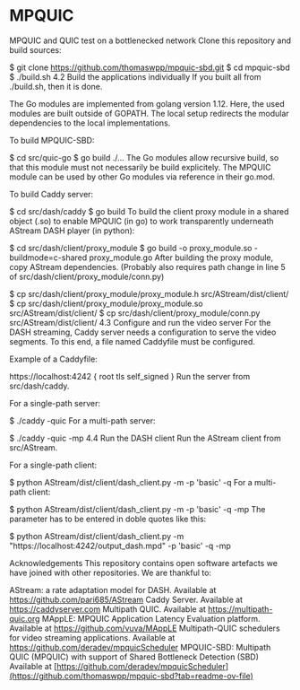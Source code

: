 # MPQUIC
MPQUIC and QUIC test on a bottlenecked network 
Clone this repository and build sources:

$ git clone https://github.com/thomaswpp/mpquic-sbd.git
$ cd mpquic-sbd
$ ./build.sh
4.2 Build the applications individually
If you built all from ./build.sh, then it is done.



The Go modules are implemented from golang version 1.12. Here, the used modules are built outside of GOPATH. The local setup redirects the modular dependencies to the local implementations.

To build MPQUIC-SBD:

$ cd src/quic-go
$ go build ./...
The Go modules allow recursive build, so that this module must not necessarily be build explicitely. The MPQUIC module can be used by other Go modules via reference in their go.mod.

To build Caddy server:

$ cd src/dash/caddy
$ go build
To build the client proxy module in a shared object (.so) to enable MPQUIC (in go) to work transparently underneath AStream DASH player (in python):

$ cd src/dash/client/proxy_module
$ go build -o proxy_module.so -buildmode=c-shared proxy_module.go
After building the proxy module, copy AStream dependencies. (Probably also requires path change in line 5 of src/dash/client/proxy_module/conn.py)

$ cp src/dash/client/proxy_module/proxy_module.h src/AStream/dist/client/
$ cp src/dash/client/proxy_module/proxy_module.so src/AStream/dist/client/
$ cp src/dash/client/proxy_module/conn.py src/AStream/dist/client/
4.3 Configure and run the video server
For the DASH streaming, Caddy server needs a configuration to serve the video segments. To this end, a file named Caddyfile must be configured.

Example of a Caddyfile:

https://localhost:4242 {
    root <URL to DASH video files>
    tls self_signed
}
Run the server from src/dash/caddy.

For a single-path server:

$ ./caddy -quic
For a multi-path server:

$ ./caddy -quic -mp
4.4 Run the DASH client
Run the AStream client from src/AStream.

For a single-path client:

$ python AStream/dist/client/dash_client.py -m <SERVER URL TO MPD> -p 'basic' -q
For a multi-path client:

$ python AStream/dist/client/dash_client.py -m <SERVER URL TO MPD> -p 'basic' -q -mp
The parameter <SERVER URL TO MPD> has to be entered in doble quotes like this:

$ python AStream/dist/client/dash_client.py -m "https://localhost:4242/output_dash.mpd" -p 'basic' -q -mp

Acknowledgements
This repository contains open software artefacts we have joined with other repositories. We are thankful to:

AStream: a rate adaptation model for DASH. Available at https://github.com/pari685/AStream
Caddy Server. Available at https://caddyserver.com
Multipath QUIC. Available at https://multipath-quic.org
MAppLE: MPQUIC Application Latency Evaluation platform. Available at https://github.com/vuva/MAppLE
Multipath-QUIC schedulers for video streaming applications. Available at https://github.com/deradev/mpquicScheduler
MPQUIC-SBD: Multipath QUIC (MPQUIC) with support of Shared Bottleneck Detection (SBD) Available at [https://github.com/deradev/mpquicScheduler](https://github.com/thomaswpp/mpquic-sbd?tab=readme-ov-file)
